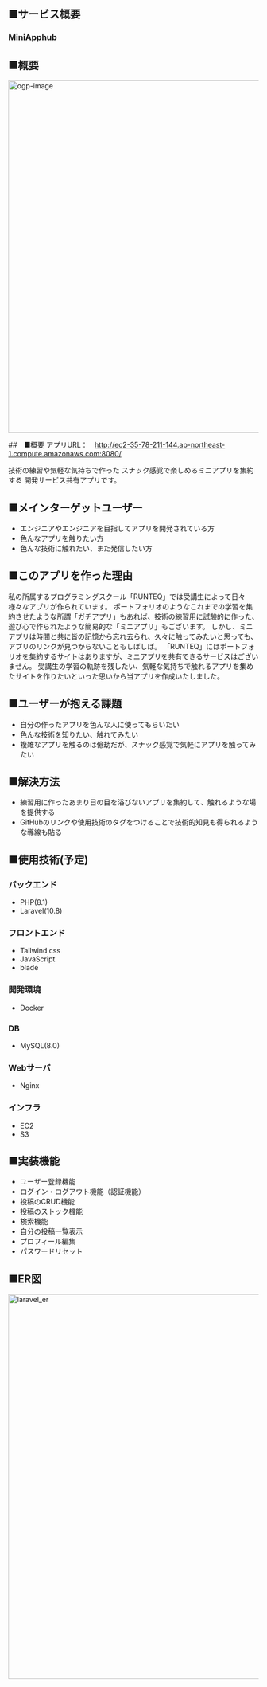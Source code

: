 ## ■サービス概要
### MiniApphub

## ■概要
<img width="707" alt="ogp-image" src="https://github.com/suzuyu0115/mini_app_hub/assets/113349377/6502486c-a8e0-48f2-a73c-88678d791fe1">

##　■概要
アプリURL：　http://ec2-35-78-211-144.ap-northeast-1.compute.amazonaws.com:8080/

技術の練習や気軽な気持ちで作った
スナック感覚で楽しめるミニアプリを集約する
開発サービス共有アプリです。

## ■メインターゲットユーザー
- エンジニアやエンジニアを目指してアプリを開発されている方
- 色んなアプリを触りたい方
- 色んな技術に触れたい、また発信したい方

## ■このアプリを作った理由
私の所属するプログラミングスクール「RUNTEQ」では受講生によって日々様々なアプリが作られています。
ポートフォリオのようなこれまでの学習を集約させたような所謂「ガチアプリ」もあれば、技術の練習用に試験的に作った、遊び心で作られたような簡易的な「ミニアプリ」もございます。
しかし、ミニアプリは時間と共に皆の記憶から忘れ去られ、久々に触ってみたいと思っても、アプリのリンクが見つからないこともしばしば。
「RUNTEQ」にはポートフォリオを集約するサイトはありますが、ミニアプリを共有できるサービスはございません。
受講生の学習の軌跡を残したい、気軽な気持ちで触れるアプリを集めたサイトを作りたいといった思いから当アプリを作成いたしました。

## ■ユーザーが抱える課題
- 自分の作ったアプリを色んな人に使ってもらいたい
- 色んな技術を知りたい、触れてみたい
- 複雑なアプリを触るのは億劫だが、スナック感覚で気軽にアプリを触ってみたい

## ■解決方法
- 練習用に作ったあまり日の目を浴びないアプリを集約して、触れるような場を提供する
- GitHubのリンクや使用技術のタグをつけることで技術的知見も得られるような導線も貼る

## ■使用技術(予定)
### バックエンド
 - PHP(8.1)
 - Laravel(10.8)
### フロントエンド
 - Tailwind css
 - JavaScript
 - blade
### 開発環境
 - Docker
### DB
 - MySQL(8.0)
### Webサーバ
 - Nginx
### インフラ
 - EC2
 - S3

## ■実装機能
 - ユーザー登録機能
 - ログイン・ログアウト機能（認証機能）
 - 投稿のCRUD機能
 - 投稿のストック機能
 - 検索機能
 - 自分の投稿一覧表示
 - プロフィール編集
 - パスワードリセット


## ■ER図
<img width="773" alt="laravel_er" src="https://github.com/suzuyu0115/mini_app_hub/assets/113349377/56c1dd8b-144e-4520-9f4f-22759f2289b3">


